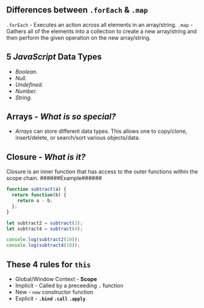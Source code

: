 ## Differences between `.forEach` & `.map`

`.forEach` - Executes an action across all elements in an array/string. `.map` -
Gathers all of the elements into a collection to create a new array/string and
then perform the given operation on the new array/string.

## 5 _JavaScript_ Data Types

* _Boolean._
* _Null._
* _Undefined._
* _Number._
* _String._

## Arrays - _What is so special?_

* _Arrays_ can store different data types. This allows one to copy/clone,
  insert/delete, or search/sort various objects/data.

## Closure - _What is it?_

Closure is an inner function that has access to the outer functions within the
scope chain. ######Example######

```javascript
function subtract(a) {
  return function(b) {
    return a - b;
  };
}

let subtract2 = subtract(2);
let subtract4 = subtract(4);

console.log(subtract2(10));
console.log(subtract4(10));
```

## These 4 rules for `this`

* Global/Window Context - **Scope**
* Implicit - Called by a preceeding **`.`** function
* New - `new` constructor function
* Explicit - **`.bind`** **`.call`** **`.apply`**
